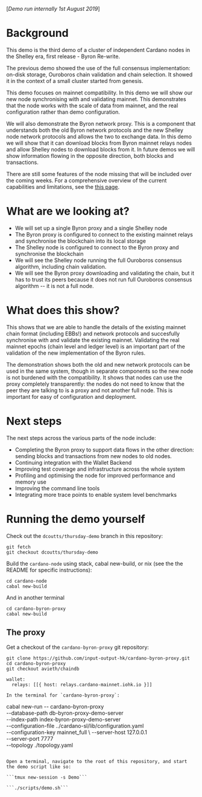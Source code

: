 [_Demo run internally 1st August 2019_]

# Background
This demo is the third demo of a cluster of independent Cardano nodes in the Shelley era, first release - Byron Re-write.

The previous demo showed the use of the full consensus implementation: on-disk storage, Ouroboros chain validation  and chain selection. It showed it in the context of a small cluster started from genesis.

This demo focuses on mainnet compatibility. In this demo we will show our new node synchronising with and validating mainnet. This demonstrates that the node works with the scale of data from mainnet, and the real configuration rather than demo configuration.

We will also demonstrate the Byron network proxy. This is a component that understands both the old Byron network protocols and the new Shelley node network protocols and allows the two to exchange data. In this demo we will show that it can download blocks from Byron mainnet relays nodes and allow Shelley nodes to download blocks from it. In future demos we will show information flowing in the opposite direction, both blocks and transactions.

There are still some features of the node missing that will be included over the coming weeks. For a comprehensive overview of the current capabilities and limitations, see the [this page](https://github.com/input-output-hk/cardano-node/wiki/Cardano-Haskell-Node-Capabilities).

# What are we looking at?

* We will set up a single Byron proxy and a single Shelley node
* The Byron proxy is configured to connect to the existing mainnet relays and synchronise the blockchain into its local storage
* The Shelley node is configured to connect to the Byron proxy and synchronise the blockchain
* We will see the Shelley node running the full Ouroboros consensus algorithm, including chain validation.
* We will see the Byron proxy downloading and validating the chain, but it has to trust its peers because it does not run full Ouroboros consensus algorithm -- it is not a full node.

# What does this show?
This shows that we are able to handle the details of the existing mainnet chain format (including EBBs!) and network protocols and succesfully synchronise with and validate the existing mainnet. Validating the real mainnet epochs (chain level and ledger level) is an important part of the validation of the new implementation of the Byron rules.

The demonstration shows both the old and new network protocols can be used in the same system, though in separate components so the new node is not burdened with the compatibility. It shows that nodes can use the proxy completely transparently: the nodes do not need to know that the peer they are talking to is a proxy and not another full node. This is important for easy of configuration and deployment.

# Next steps
The next steps across the various parts of the node include:
- Completing the Byron proxy to support data flows in the other direction: sending blocks and transactions from new nodes to old nodes.
- Continuing integration with the Wallet Backend
- Improving test coverage and infrastructure across the whole system
- Profiling and optimising the node for improved performance and memory use
- Improving the command line tools
- Integrating more trace points to enable system level benchmarks

# Running the demo yourself

Check out the `dcoutts/thursday-demo` branch in this repository:

```
git fetch
git checkout dcoutts/thursday-demo
```

Build the `cardano-node` using stack, cabal new-build, or nix (see the the README for specific instructions):

```
cd cardano-node
cabal new-build
```
And in another terminal
```
cd cardano-byron-proxy
cabal new-build
```

## The proxy

Get a checkout of the `cardano-byron-proxy` git repository:
```
git clone https://github.com/input-output-hk/cardano-byron-proxy.git
cd cardano-byron-proxy
git checkout avieth/chaindb
```
```
wallet:
  relays: [[{ host: relays.cardano-mainnet.iohk.io }]]

In the terminal for `cardano-byron-proxy`:

```
cabal new-run -- cardano-byron-proxy \
  --database-path db-byron-proxy-demo-server \
  --index-path index-byron-proxy-demo-server \
  --configuration-file ../cardano-sl/lib/configuration.yaml \
  --configuration-key mainnet_full \ 
  --server-host 127.0.0.1 \
  --server-port 7777 \
  --topology ./topology.yaml
```

Open a terminal, navigate to the root of this repository, and start the demo script like so:

```tmux new-session -s Demo```

```./scripts/demo.sh```
